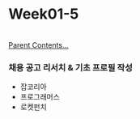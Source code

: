 # Week01-5

<br>[Parent Contents...](../README.md/#til-today-i-learned)

### 채용 공고 리서치 & 기초 프로필 작성

- 잡코리아
- 프로그래머스
- 로켓펀치